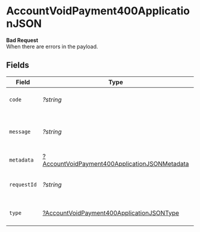 # AccountVoidPayment400ApplicationJSON

**Bad Request**\
When there are errors in the payload.



## Fields

| Field                                                                                                                    | Type                                                                                                                     | Required                                                                                                                 | Description                                                                                                              | Example                                                                                                                  |
| ------------------------------------------------------------------------------------------------------------------------ | ------------------------------------------------------------------------------------------------------------------------ | ------------------------------------------------------------------------------------------------------------------------ | ------------------------------------------------------------------------------------------------------------------------ | ------------------------------------------------------------------------------------------------------------------------ |
| `code`                                                                                                                   | *?string*                                                                                                                | :heavy_minus_sign:                                                                                                       | Code of the validation error.                                                                                            | payments-validation-error                                                                                                |
| `message`                                                                                                                | *?string*                                                                                                                | :heavy_minus_sign:                                                                                                       | Message explaining the validation error.                                                                                 | Failed to creating secondary transaction                                                                                 |
| `metadata`                                                                                                               | [?AccountVoidPayment400ApplicationJSONMetadata](../../models/operations/AccountVoidPayment400ApplicationJSONMetadata.md) | :heavy_minus_sign:                                                                                                       | N/A                                                                                                                      |                                                                                                                          |
| `requestId`                                                                                                              | *?string*                                                                                                                | :heavy_minus_sign:                                                                                                       | Request identifier in UUID format.                                                                                       | bcc78633-cd09-4e7d-8f3b-d593fdc1439c                                                                                     |
| `type`                                                                                                                   | [?AccountVoidPayment400ApplicationJSONType](../../models/operations/AccountVoidPayment400ApplicationJSONType.md)         | :heavy_minus_sign:                                                                                                       | Type of the validation error.                                                                                            | api-error                                                                                                                |